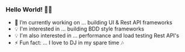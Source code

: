 ### Hello World! 👋🏽

- 🔭 I’m currently working on ... building UI & Rest API frameworks
- 💡 I'm interested in ... building BDD style frameworks
- 💡 I'm also interested in ... performance and load testing Rest API's
- ⚡ Fun fact: ... I love to DJ in my spare time 🎶
